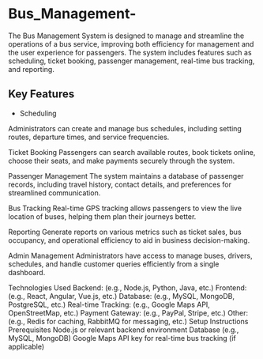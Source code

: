 # Bus_Management-

The Bus Management System is designed to manage and streamline the operations of a bus service, improving both efficiency for management and the user experience for passengers. The system includes features such as scheduling, ticket booking, passenger management, real-time bus tracking, and reporting.

## Key Features

* Scheduling
  
Administrators can create and manage bus schedules, including setting routes, departure times, and service frequencies.

Ticket Booking
Passengers can search available routes, book tickets online, choose their seats, and make payments securely through the system.

Passenger Management
The system maintains a database of passenger records, including travel history, contact details, and preferences for streamlined communication.

Bus Tracking
Real-time GPS tracking allows passengers to view the live location of buses, helping them plan their journeys better.

Reporting
Generate reports on various metrics such as ticket sales, bus occupancy, and operational efficiency to aid in business decision-making.

Admin Management
Administrators have access to manage buses, drivers, schedules, and handle customer queries efficiently from a single dashboard.

Technologies Used
Backend: (e.g., Node.js, Python, Java, etc.)
Frontend: (e.g., React, Angular, Vue.js, etc.)
Database: (e.g., MySQL, MongoDB, PostgreSQL, etc.)
Real-time Tracking: (e.g., Google Maps API, OpenStreetMap, etc.)
Payment Gateway: (e.g., PayPal, Stripe, etc.)
Other: (e.g., Redis for caching, RabbitMQ for messaging, etc.)
Setup Instructions
Prerequisites
Node.js or relevant backend environment
Database (e.g., MySQL, MongoDB)
Google Maps API key for real-time bus tracking (if applicable)
